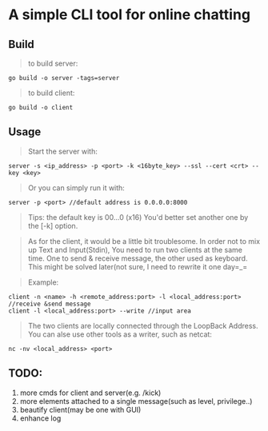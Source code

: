# A simple CLI tool for online chatting
## Build
>to build server:
```
go build -o server -tags=server
```
>to build client:
```
go build -o client
```
## Usage
>Start the server with:
```
server -s <ip_address> -p <port> -k <16byte_key> --ssl --cert <crt> --key <key>
```
>Or you can simply run it with:
```
server -p <port> //default address is 0.0.0.0:8000
```
>Tips: the default key is 00...0 (x16)
You'd better set another one by the [-k] option.  
  
>As for the client, it would be a little bit troublesome. 
>In order not to mix up Text and Input(Stdin), 
>You need to run two clients at the same time. 
>One to send & receive message, the other used as keyboard.  
>This might be solved later(not sure, I need to rewrite it one day=_=  
  

>Example:
```
client -n <name> -h <remote_address:port> -l <local_address:port> //receive &send message
client -l <local_address:port> --write //input area
```
>The two clients are locally connected through the LoopBack Address. 
>You can alse use other tools as a writer, such as netcat:
```
nc -nv <local_address> <port>
```
## TODO:
1. more cmds for client and server(e.g. /kick)
2. more elements attached to a single message(such as level, privilege..)
3. beautify client(may be one with GUI)
4. enhance log

